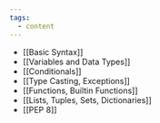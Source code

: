 ```yaml
---
tags:
  - content
---
```

- [[Basic Syntax]]
- [[Variables and Data Types]]
- [[Conditionals]]
- [[Type Casting, Exceptions]]
- [[Functions, Builtin Functions]]
- [[Lists, Tuples, Sets, Dictionaries]]
- [[PEP 8]]